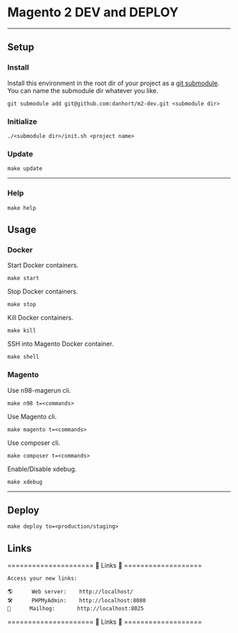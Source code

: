 # Magento 2 DEV and DEPLOY
---
## Setup
### Install
Install this environment in the root dir of your project as a [git submodule](https://git-scm.com/book/en/v2/Git-Tools-Submodules). You can name the submodule dir whatever you like.
```
git submodule add git@github.com:danhort/m2-dev.git <submodule dir>
```
### Initialize
```
./<submodule dir>/init.sh <project name>
```
### Update
```
make update
```
---
### Help
```
make help
```
## Usage
### Docker
Start Docker containers.
```
make start
```
Stop Docker containers.
```
make stop
```
Kill Docker containers.
```
make kill
```
SSH into Magento Docker container.
```
make shell
```
### Magento
Use n98-magerun cli.
```
make n98 t=<commands>
```
Use Magento cli.
```
make magento t=<commands>
```
Use composer cli.
```
make composer t=<commands>
```
Enable/Disable xdebug.
```
make xdebug
```
---
## Deploy
```
make deploy to=<production/staging>
```
## Links
===================== 🔗 Links 🔗 ===================

    Access your new links:

    🌎      Web server:    http://localhost/
    🛠️      PHPMyAdmin:    http://localhost:8080
    📧      Mailhog:       http://localhost:8025

===================== 🔗 Links 🔗 ===================
